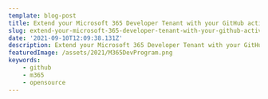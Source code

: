 ```yaml
---
template: blog-post
title: Extend your Microsoft 365 Developer Tenant with your GitHub activities
slug: extend-your-microsoft-365-developer-tenant-with-your-github-activities
date: '2021-09-10T12:09:38.131Z'
description: Extend your Microsoft 365 Developer Tenant with your GitHub activities
featuredImage: /assets/2021/M365DevProgram.png
keywords:
    - github
    - m365
    - opensource
---
```


